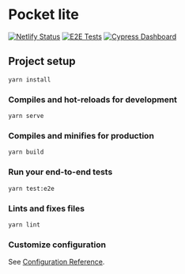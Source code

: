 # Pocket lite

[![Netlify Status](https://api.netlify.com/api/v1/badges/317d2f81-848d-4d49-af5d-04bce9aa21a1/deploy-status)](https://app.netlify.com/sites/pocket-lite/deploys)
[![E2E Tests](https://img.shields.io/github/workflow/status/mornir/pocket-lite/End-to-end%20tests?label=build&logo=github&style=for-the-badge)](https://github.com/mornir/pocket-lite/actions)
[![Cypress Dashboard](https://img.shields.io/badge/cypress-dashboard-blue?style=for-the-badge)](https://dashboard.cypress.io/projects/rkg74b/runs)

## Project setup
```
yarn install
```

### Compiles and hot-reloads for development
```
yarn serve
```

### Compiles and minifies for production
```
yarn build
```

### Run your end-to-end tests
```
yarn test:e2e
```

### Lints and fixes files
```
yarn lint
```

### Customize configuration
See [Configuration Reference](https://cli.vuejs.org/config/).
